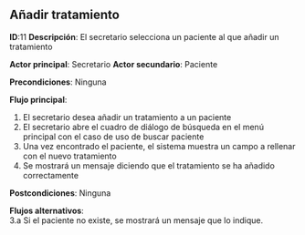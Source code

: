 ## Añadir tratamiento

**ID**:11 **Descripción**: El secretario selecciona un paciente al que añadir un tratamiento  

**Actor principal**: Secretario
**Actor secundario**: Paciente

**Precondiciones**: Ninguna

**Flujo principal**:
1. El secretario desea añadir un tratamiento a un paciente
2. El secretario abre el cuadro de diálogo de búsqueda en el menú principal con el caso de uso de buscar paciente
3. Una vez encontrado el paciente, el sistema muestra un campo a rellenar con el nuevo tratamiento
4. Se mostrará un mensaje diciendo que el tratamiento se ha añadido correctamente

**Postcondiciones**:  Ninguna

**Flujos alternativos**:  
3.a Si el paciente no existe, se mostrará un mensaje que lo indique.  
